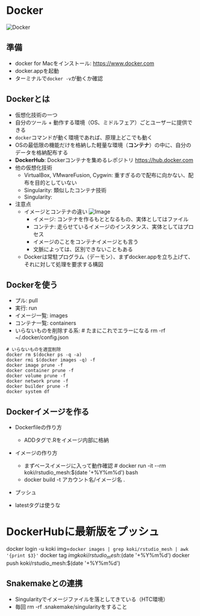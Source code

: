 # Docker
![Docker](https://d1q6f0aelx0por.cloudfront.net/product-logos/library-docker-logo.png, "Docker")

## 準備
   - docker for Macをインストール: https://www.docker.com
   - docker.appを起動
   - ターミナルで`docker -v`が動くか確認
## Dockerとは
   - 仮想化技術の一つ
   - 自分のツール + 動作する環境（OS、ミドルフェア）ごとユーザーに提供できる
   - `docker`コマンドが動く環境であれば、原理上どこでも動く
   - OSの最低限の機能だけを格納した軽量な環境（**コンテナ**）の中に、自分のデータを格納配布する
   - **DockerHub**: Dockerコンテナを集めるレポジトリ https://hub.docker.com
   - 他の仮想化技術
     - VirtualBox, VMwareFusion, Cygwin: 重すぎるので配布に向かない、配布を目的としていない
     - Singularity: 類似したコンテナ技術
     - Singularity:
   - 注意点
     - イメージとコンテナの違い
     ![Image](https://hacknote.jp/wp-content/uploads/2020/03/docker_image_container.png, "Image")
       - イメージ: コンテナを作るもととなるもの、実体としてはファイル
       - コンテナ: 走らせているイメージのインスタンス、実体としてはプロセス
       - イメージのことをコンテナイメージとも言う
       - 文脈によっては、区別できないこともある
     - Dockerは常駐プログラム（デーモン）、まずdocker.appを立ち上げて、それに対して処理を要求する構図

## Dockerを使う
   - プル: pull
   - 実行: run
   - イメージ一覧: images
   - コンテナ一覧: containers
   - いらないものを削除する系:
    # たまにこれでエラーになる
    rm -rf ~/.docker/config.json

    # いらないものを適宜削除
    docker rm $(docker ps -q -a)
    docker rmi $(docker images -q) -f
    docker image prune -f
    docker container prune -f
    docker volume prune -f
    docker network prune -f
    docker builder prune -f
    docker system df

## Dockerイメージを作る
   - Dockerfileの作り方
     - ADDタグで.Rをイメージ内部に格納
   - イメージの作り方
     - まずベースイメージに入って動作確認
    # docker run -it --rm koki/rstudio_mesh:$(date '+%Y%m%d') bash
     - docker build -t アカウント名/イメージ名 .

  - プッシュ
  - latestタグは使うな
  # DockerHubに最新版をプッシュ
  docker login -u koki
  img=`docker images | grep koki/rstudio_mesh | awk '{print $3}'`
  docker tag $img koki/rstudio_mesh:$(date '+%Y%m%d')
  docker push koki/rstudio_mesh:$(date '+%Y%m%d')

## Snakemakeとの連携
  - Singularityでイメージファイルを落としてきている（HTC環境）
  - 毎回 rm -rf .snakemake/singularityをすること

